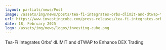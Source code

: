 ```yaml
---
layout: partials/news/Post
image: /assets/img/news/posts/tea-fi-integrates-orbs-dlimit-and-dtwap-to-enhance-dex-trading.jpeg
url: https://www.investingcube.com/press-releases/tea-fi-integrates-orbs-dlimit-and-dtwap-to-enhance-dex-trading/
date: 18, February 2025
logo: /assets/img/news/logos/investing-cube.png
---
```


Tea-Fi Integrates Orbs’ dLIMIT and dTWAP to Enhance DEX Trading
